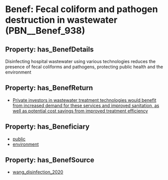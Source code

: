 # Benef: __Fecal coliform and pathogen destruction in wastewater__ (PBN__Benef_938)

## Property: has_BenefDetails

Disinfecting hospital wastewater using various technologies reduces the presence of fecal coliforms and pathogens, protecting public health and the environment

## Property: has_BenefReturn

* [Private investors in wastewater treatment technologies would benefit from increased demand for these services and improved sanitation, as well as potential cost savings from improved treatment efficiency](../BenefReturn/PBN__BenefReturn_1028)

## Property: has_Beneficiary

* [public](../Stakeholder/PBN__Stakeholder_52)
* [environment](../Stakeholder/PBN__Stakeholder_116)

## Property: has_BenefSource

* [wang_disinfection_2020](../Article/PBN__Article_191)

